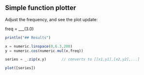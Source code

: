 
## Simple function plotter

Adjust the frequency, and see the plot update:

freq = ___(3.0) 

```js output=markdown 
println("## Results")
```

```js
x = numeric.linspace(0,6.3,200)
y = numeric.cos(numeric.mul(x,freq))

series = _.zip(x,y)       // converts to [[x1,y1],[x2,y2],...]

plot([series])
```
